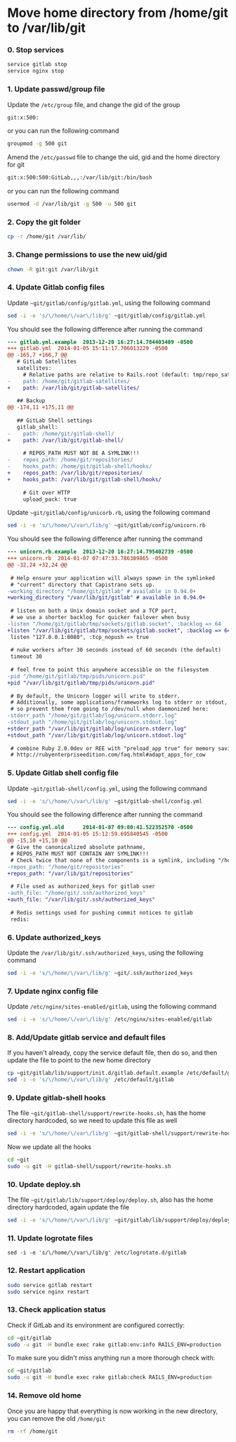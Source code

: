 # Move home directory from /home/git to /var/lib/git

### 0. Stop services

```bash
service gitlab stop
service nginx stop
```

### 1. Update passwd/group file

Update the `/etc/group` file, and change the gid of the group

```bash
git:x:500:
```
or you can run the following command

```bash
groupmod -g 500 git
```

Amend the `/etc/passwd` file to change the uid, gid and the home directory for git

```bash
git:x:500:500:GitLab,,,:/var/lib/git:/bin/bash
```
or you can run the following command

```bash
usermod -d /var/lib/git -g 500 -u 500 git
```

### 2. Copy the git folder

```bash
cp -r /home/git /var/lib/
```

### 3. Change permissions to use the new uid/gid

```bash
chown -R git:git /var/lib/git
```

### 4. Update Gitlab config files

Update `~git/gitlab/config/gitlab.yml`, using the following command

```bash
sed -i -e 's/\/home/\/var\/lib/g' ~git/gitlab/config/gitlab.yml
```

You should see the following difference after running the command

```diff
--- gitlab.yml.example  2013-12-20 16:27:14.784403409 -0500
+++ gitlab.yml  2014-01-05 15:11:17.706013229 -0500
@@ -165,7 +166,7 @@
   # GitLab Satellites
   satellites:
     # Relative paths are relative to Rails.root (default: tmp/repo_satellites/)
-    path: /home/git/gitlab-satellites/
+    path: /var/lib/git/gitlab-satellites/
 
   ## Backup
@@ -174,11 +175,11 @@
 
   ## GitLab Shell settings
   gitlab_shell:
-    path: /home/git/gitlab-shell/
+    path: /var/lib/git/gitlab-shell/
 
     # REPOS_PATH MUST NOT BE A SYMLINK!!!
-    repos_path: /home/git/repositories/
-    hooks_path: /home/git/gitlab-shell/hooks/
+    repos_path: /var/lib/git/repositories/
+    hooks_path: /var/lib/git/gitlab-shell/hooks/
 
     # Git over HTTP
     upload_pack: true
```
Update `~git/gitlab/config/unicorb.rb`, using the following command

```bash
sed -i -e 's/\/home/\/var\/lib/g' ~git/gitlab/config/unicorn.rb
```

You should see the following difference after running the command

```diff
--- unicorn.rb.example  2013-12-20 16:27:14.795402739 -0500
+++ unicorn.rb  2014-01-07 07:47:33.786389865 -0500
@@ -32,24 +32,24 @@
 
 # Help ensure your application will always spawn in the symlinked
 # "current" directory that Capistrano sets up.
-working_directory "/home/git/gitlab" # available in 0.94.0+
+working_directory "/var/lib/git/gitlab" # available in 0.94.0+
 
 # listen on both a Unix domain socket and a TCP port,
 # we use a shorter backlog for quicker failover when busy
-listen "/home/git/gitlab/tmp/sockets/gitlab.socket", :backlog => 64
+listen "/var/lib/git/gitlab/tmp/sockets/gitlab.socket", :backlog => 64
 listen "127.0.0.1:8080", :tcp_nopush => true
 
 # nuke workers after 30 seconds instead of 60 seconds (the default)
 timeout 30
 
 # feel free to point this anywhere accessible on the filesystem
-pid "/home/git/gitlab/tmp/pids/unicorn.pid"
+pid "/var/lib/git/gitlab/tmp/pids/unicorn.pid"
 
 # By default, the Unicorn logger will write to stderr.
 # Additionally, some applications/frameworks log to stderr or stdout,
 # so prevent them from going to /dev/null when daemonized here:
-stderr_path "/home/git/gitlab/log/unicorn.stderr.log"
-stdout_path "/home/git/gitlab/log/unicorn.stdout.log"
+stderr_path "/var/lib/git/gitlab/log/unicorn.stderr.log"
+stdout_path "/var/lib/git/gitlab/log/unicorn.stdout.log"
 
 # combine Ruby 2.0.0dev or REE with "preload_app true" for memory savings
 # http://rubyenterpriseedition.com/faq.html#adapt_apps_for_cow
```

### 5. Update Gitlab shell config file

Update `~git/gitlab-shell/config.yml`, using the following command

```bash
sed -i -e 's/\/home/\/var\/lib/g' ~git/gitlab-shell/config.yml
```

You should see the following difference after running the command

```diff
--- config.yml.old      2014-01-07 09:00:41.522352570 -0500
+++ config.yml  2014-01-05 15:12:59.695840545 -0500
@@ -15,10 +15,10 @@
 # Give the canonicalized absolute pathname,
 # REPOS_PATH MUST NOT CONTAIN ANY SYMLINK!!!
 # Check twice that none of the components is a symlink, including "/home".
-repos_path: "/home/git/repositories"
+repos_path: "/var/lib/git/repositories"
 
 # File used as authorized_keys for gitlab user
-auth_file: "/home/git/.ssh/authorized_keys"
+auth_file: "/var/lib/git/.ssh/authorized_keys"
 
 # Redis settings used for pushing commit notices to gitlab
 redis:
```

### 6. Update authorized_keys

Update the `/var/lib/git/.ssh/authorized_keys`, using the following command

```bash
sed -i -e 's/\/home/\/var\/lib/g' ~git/.ssh/authorized_keys
```

### 7. Update nginx config file

Update `/etc/nginx/sites-enabled/gitlab`, using the following command

```bash
sed -i -e 's/\/home/\/var\/lib/g' /etc/nginx/sites-enabled/gitlab
```

### 8. Add/Update gitlab service and default files

If you haven't already, copy the service default file, then do so, and then update the file to point to the new home directory

```bash
cp ~git/gitlab/lib/support/init.d/gitlab.default.example /etc/default/gitlab
sed -i -e 's/\/home/\/var\/lib/g' /etc/default/gitlab
```

### 9. Update gitlab-shell hooks

The file `~git/gitlab-shell/support/rewrite-hooks.sh`, has the home directory hardcoded, so we need to update this file as well

```bash
sed -i -e 's/\/home/\/var\/lib/g' ~git/gitlab-shell/support/rewrite-hooks.sh
```

Now we update all the hooks

```bash
cd ~git
sudo -u git -H gitlab-shell/support/rewrite-hooks.sh
```

### 10. Update deploy.sh

The file `~git/gitlab/lib/support/deploy/deploy.sh`, also has the home directory hardcoded, again update the file

```bash
sed -i -e 's/\/home/\/var\/lib/g' ~git/gitlab/lib/support/deploy/deploy.sh
```

### 11. Update logrotate files

```
sed -i -e 's/\/home/\/var\/lib/g' /etc/logrotate.d/gitlab
```

### 12. Restart application

```bash
sudo service gitlab restart
sudo service nginx restart
```

### 13. Check application status

Check if GitLab and its environment are configured correctly:

```bash
cd ~git/gitlab
sudo -u git -H bundle exec rake gitlab:env:info RAILS_ENV=production
```

To make sure you didn't miss anything run a more thorough check with:

```bash
cd ~git/gitlab
sudo -u git -H bundle exec rake gitlab:check RAILS_ENV=production
```

### 14. Remove old home

Once you are happy that everything is now working in the new directory, you can remove the old `/home/git`

```bash
rm -rf /home/git
```
